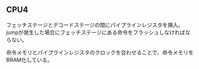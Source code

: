 ## CPU4
フェッチステージとデコードステージの間にパイプラインレジスタを挿入。</br>
jumpが発生した場合にフェッチステージにある命令をフラッシュしなければならない。

命令メモリとパイプラインレジスタのクロックを合わせることで、命令メモリをBRAM化している。
